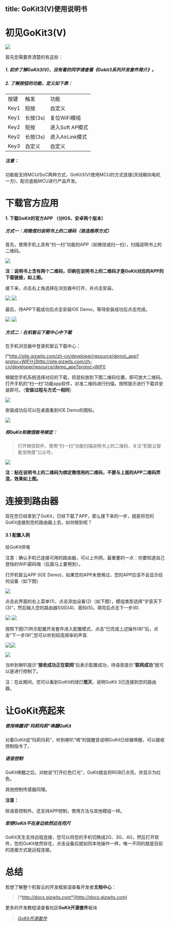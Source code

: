 title:  GoKit3(V)使用说明书
---


#  初见GoKit3(V)

![](/assets/zh-cn/deviceDev/Gokit3Voice/Instructions/image1.jpeg)

首先您需要弄清楚的有这些：

##### 1.  初步了解GoKit3(V)，没有看的同学请查看《Gokit3系列开发套件简介》。

##### 2.  了解按钮的功能，定义如下表：

|      |          |                 |
|------|----------|-----------------|
| 按键 | 触发     | 功能            |
| Key1 | 短按     | 自定义          |
| Key1 | 长按(3s) | 复位WiFi模组    |
| Key2 | 短按     | 进入Soft AP模式 |
| Key2 | 长按(3s) | 进入AirLink模式 |
| Key3 | 自定义   | 自定义          |

##### **注意：**

功能板支持MCU/SoC两种方式，GoKit3(V)使用MCU的方式连接(天线朝向电机一方)，配合底板MCU进行产品开发。


#  下载官方应用

#### 1.  下载GoKit的官方APP （分IOS、安卓两个版本）

##### 方式一：用微信扫说明书上的二维码（首选推荐方式）

首先，使用手机上具有“扫一扫”功能的APP（如微信或扫一扫），扫描说明书上的二维码。

![](/assets/zh-cn/deviceDev/Gokit3Voice/Instructions/image2.png)

**注：说明书上含有两个二维码，印刷在说明书上的二维码才是GoKit对应的APP的下载链接，如上图。**

接下来，点击右上角选择在浏览器中打开，并点击安装。

![](/assets/zh-cn/deviceDev/Gokit3Voice/Instructions/image3.png) ![](/assets/zh-cn/deviceDev/Gokit3Voice/Instructions/image4.png)

最后，待APP下载成功后点击安装IOE Demo，等待安装成功后点击完成。

![](/assets/zh-cn/deviceDev/Gokit3Voice/Instructions/image5.png) ![](/assets/zh-cn/deviceDev/Gokit3Voice/Instructions/image6.png)

##### 方式二：在**机智云下载中心**中下载

 在手机浏览器中登录机智云下载中心：

 [*http://site.gizwits.com/zh-cn/developer/resource/demo\_app?protoc=WIFI*](http://site.gizwits.com/zh-cn/developer/resource/demo_app?protoc=WIFI)

根据您手机系统选择对应的下载，将鼠标放到下图二维码位置，即可放大二维码。打开手机的“扫一扫”功能app软件，对准二维码进行扫描，按照提示进行下载并安装即可。（**安装过程与方式一相同**）

![](/assets/zh-cn/deviceDev/Gokit3Voice/Instructions/image7.png)

安装成功后可以在桌面看到IOE Demo的图标。

![](/assets/zh-cn/deviceDev/Gokit3Voice/Instructions/image8.png)

##### 将GoKit和微信账号绑定：

> 打开微信软件，使用“扫一扫”功能扫描说明书上的二维码，关注“机智云智能宠物屋”公众号。

![](/assets/zh-cn/deviceDev/Gokit3Voice/Instructions/image9.png)

**注：贴在说明书上的二维码为绑定微信用的二维码，不要与上面的APP二维码弄混，效果如上图。**


# 连接到路由器

现在您已经拿到了GoKit，已经下载了APP，那么接下来的一步，就是将您的GoKit连接到您的路由器上去，如何做到呢？

#### 3.1 配置入网

给GoKit供电

注意：确认手机已连接可用的路由器，可以上外网，最重要的一点：你要知道自己登陆的WiFi密码哦（后面马上要用到）。

打开机智云APP (IOE Demo)，如果您的APP未使用过，您的APP应该不会显示任何设备（如下图）

![](/assets/zh-cn/deviceDev/Gokit3Voice/Instructions/image10.png)

点击此界面的右上菜单(1)，点击添加设备(2)（如下图），模组类型选择“宇音天下(3)”，然后输入您的路由器SSID(4)、密码(5)。填完后点击下一步(6).

![](/assets/zh-cn/deviceDev/Gokit3Voice/Instructions/image11.png) ![](/assets/zh-cn/deviceDev/Gokit3Voice/Instructions/image12.png)

按照下图(7)所示配置开发套件进入配置模式，点击“已完成上述操作(8)”后，点击“下一步(9)”,您可以听到较高频率的声音.

![](/assets/zh-cn/deviceDev/Gokit3Voice/Instructions/image13.png)![](/assets/zh-cn/deviceDev/Gokit3Voice/Instructions/image14.png)

![](/assets/zh-cn/deviceDev/Gokit3Voice/Instructions/image15.jpeg)

当听到喇叭提示“**接收成功正在联网**”后表示配置成功，待语音提示“**联网成功**”就可以是进行控制了。

注：在此期间，您可以看到GoKit的绿灯**熄灭**，说明GoKit 3已连接到您的路由器。


#  让GoKit亮起来

##### 使用唤醒词“玛莉玛莉”唤醒GoKit

对着GoKit说“玛莉玛莉”，听到喇叭“嘀”的提醒音说明GoKit已经被唤醒，可以接收控制指令了。

##### 语音控制

GoKit唤醒之后，对她说“打开红色灯光”，GoKit就会将RGB灯点亮，并显示为红色。

其他控制传感器同理。

**注意：**

除语音控制外，还支持APP控制，使用方法与其他模组一样。

##### 即使GoKit不在身边依然近在咫尺

GoKit天生支持远程连接，您可以将您的手机切换成2G、3G、4G，然后打开软件，您的GoKit依然存在，点击设备后就如同本地操作一样，唯一不同的就是目前的连接方式是远程连接。

#  总结

若想了解整个机智云的开发框架请查看开发者**文档中心**：

> [*http://docs.gizwits.com*](http://docs.gizwits.com)

更多的开发教程请查看社区**GoKit开源套件**板块

> [*GoKit开源套件*](http://club.gizwits.com/forum-133-1.html)
